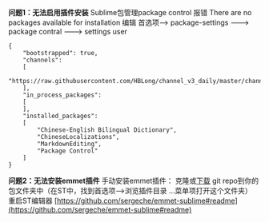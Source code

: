 **问题1：无法启用插件安装**
Sublime包管理package control 报错 There are no packages available for installation
编辑  首选项--> package-settings  ---> package contral ---> settings user

```shell
{
	"bootstrapped": true,
	"channels":
	[
		"https://raw.githubusercontent.com/HBLong/channel_v3_daily/master/channel_v3.json"
	],
	"in_process_packages":
	[
	],
	"installed_packages":
	[
		"Chinese-English Bilingual Dictionary",
		"ChineseLocalizations",
		"MarkdownEditing",
		"Package Control"
	]
}
```
**问题2：无法安装emmet插件**
手动安装emmet插件：
克隆或[下载](https://github.com/sergeche/emmet-sublime/archive/master.zip) git repo到你的包文件夹中（在ST中，找到首选项-->浏览插件目录 ...菜单项打开这个文件夹）
重启ST编辑器
[https://github.com/sergeche/emmet-sublime#readme](https://github.com/sergeche/emmet-sublime#readme)

